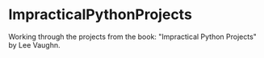 # ImpracticalPythonProjects
Working through the projects from the book: "Impractical Python Projects" by Lee Vaughn.

